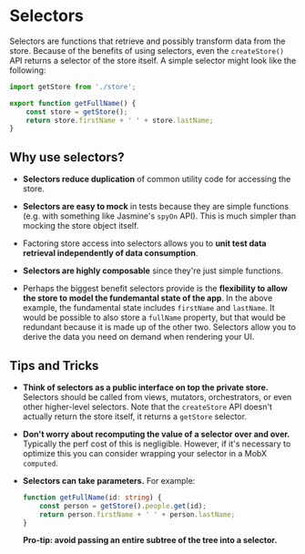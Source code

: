 # Selectors

Selectors are functions that retrieve and possibly transform data from the store. Because of the benefits of using selectors, even the `createStore()` API returns a selector of the store itself.
A simple selector might look like the following:

```typescript
import getStore from './store';

export function getFullName() {
    const store = getStore();
    return store.firstName + ' ' + store.lastName;
}
```

## Why use selectors?

* **Selectors reduce duplication** of common utility code for accessing the store.

* **Selectors are easy to mock** in tests because they are simple functions (e.g. with something like Jasmine's `spyOn` API).
  This is much simpler than mocking the store object itself.

* Factoring store access into selectors allows you to **unit test data retrieval independently of data consumption**.

* **Selectors are highly composable** since they're just simple functions.

* Perhaps the biggest benefit selectors provide is the **flexibility to allow the store to model the fundemantal state of the app**.
  In the above example, the fundamental state includes `firstName` and `lastName`.
  It would be possible to also store a `fullName` property, but that would be redundant because it is made up of the other two.
  Selectors allow you to derive the data you need on demand when rendering your UI.

## Tips and Tricks

* **Think of selectors as a public interface on top the private store.**
  Selectors should be called from views, mutators, orchestrators, or even other higher-level selectors.
  Note that the `createStore` API doesn't actually return the store itself, it returns a `getStore` selector.

* **Don't worry about recomputing the value of a selector over and over.**
  Typically the perf cost of this is negligible.
  However, if it's necessary to optimize this you can consider wrapping your selector in a MobX `computed`.

* **Selectors can take parameters.**
  For example:
  ```typescript
  function getFullName(id: string) {
      const person = getStore().people.get(id);
      return person.firstName + ' ' + person.lastName;
  }
  ```
  **Pro-tip: avoid passing an entire subtree of the tree into a selector.**
